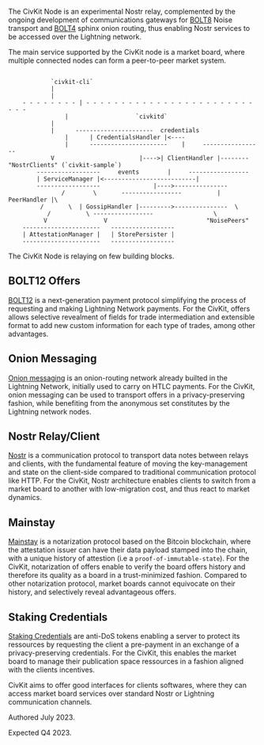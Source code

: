 The CivKit Node is an experimental Nostr relay, complemented by the ongoing development of communications
gateways for [BOLT8](https://github.com/lightning/bolts/blob/master/08-transport.md) Noise transport and
[BOLT4](https://github.com/lightning/bolts/blob/master/04-onion-routing.md) sphinx onion routing, thus
enabling Nostr services to be accessed over the Lightning network.

The main service supported by the CivKit node is a market board, where multiple connected nodes can
form a peer-to-peer market system. 

```

		    `civkit-cli`
			|
			|			
	- - - - - - - - | - - - - - - - - - - - - - - - - - - - - - - - - - - - 
		        |					`civkitd`
			|
			|	   ----------------------  credentials
		        |	   | CredentialsHandler |<----
		        |	   ----------------------    |	   -----------------        
			V			     	     |---->| ClientHandler |-------- "NostrClients" (`civkit-sample`)
		------------------	   events	     |	   -----------------
		| ServiceManager |<--------------------------|
		------------------			     |---->---------------
	           /		\       -----------------          | PeerHandler |\
		 /		 \	| GossipHandler |--------->---------------  \
	       /		  \	-----------------			      \
	      V		           V							"NoisePeers"
	----------------------	 ------------------					
	| AttestationManager |   | StorePersister |
	----------------------	 ------------------

```

The CivKit Node is relaying on few building blocks.

## BOLT12 Offers

[BOLT12](https://bolt12.org/) is a next-generation payment protocol simplifying the process of requesting
and making Lightning Network payments. For the CivKit, offers allows selective revealment of fields for trade
intermediation and extensible format to add new custom information for each type of trades, among other advantages.

## Onion Messaging

[Onion messaging](https://github.com/lightning/bolts/pull/759) is an onion-routing network already builted in the
Lightning Network, initially used to carry on HTLC payments. For the CivKit, onion messaging can be used to
transport offers in a privacy-preserving fashion, while benefiting from the anonymous set constitutes by the Lightning
network nodes.

## Nostr Relay/Client

[Nostr](https://github.com/nostr-protocol/nips) is a communication protocol to transport data notes between
relays and clients, with the fundamental feature of moving the key-management and state on the client-side
compared to traditional communication protocol like HTTP. For the CivKit, Nostr architecture enables clients
to switch from a market board to another with low-migration cost, and thus react to market dynamics.

## Mainstay

[Mainstay](https://commerceblock.readthedocs.io/en/latest/mainstay/) is a notarization protocol based on
the Bitcoin blockchain, where the attestation issuer can have their data payload stamped into the chain, with
a unique history of attestion (i.e a `proof-of-immutable-state`). For the CivKit, notarization of offers enable
to verify the board offers history and therefore its quality as a board in a trust-minimized fashion. Compared
to other notarization protocol, market boards cannot equivocate on their history, and selectively reveal
advantageous offers.

## Staking Credentials

[Staking Credentials](https://github.com/civkit/staking-credentials-spec) are anti-DoS tokens enabling a
server to protect its ressources by requesting the client a pre-payment in an exchange of a privacy-preserving
credentials. For the CivKit, this enables the market board to manage their publication space ressources in a
fashion aligned with the clients incentives.

CivKit aims to offer good interfaces for clients softwares, where they can access market board
services over standard Nostr or Lightning communication channels.

Authored July 2023.

Expected Q4 2023.
